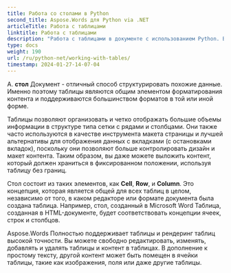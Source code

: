 ```yaml
---
title: Работа со столами в Python
second_title: Aspose.Words для Python via .NET
articleTitle: Работа с таблицами
linktitle: Работа с таблицами
description: "Работа с таблицами в документе с использованием Python. Введение в работу со столами и концепциями столовых узлов в Aspose.Words для Python."
type: docs
weight: 190
url: /ru/python-net/working-with-tables/
timestamp: 2024-01-27-14-07-04
---
```


А. **стол** Документ - отличный способ структурировать похожие данные. Именно поэтому таблицы являются общим элементом форматирования контента и поддерживаются большинством форматов в той или иной форме.

Таблицы позволяют организовать и четко отображать большие объемы информации в структуре типа сетки с рядами и столбцами. Они также часто используются в качестве инструмента макета страницы и лучшей альтернативы для отображения данных с вкладками (с остановками вкладок), поскольку они позволяют больше контролировать дизайн и макет контента. Таким образом, вы даже можете выложить контент, который должен храниться в фиксированном положении, используя таблицу без границ.

Стол состоит из таких элементов, как **Cell**, **Row**, и **Column**. Это концепция, которая является общей для всех таблиц в целом, независимо от того, в каком редакторе или формате документа была создана таблица. Например, стол, созданный в Microsoft Word Таблица, созданная в HTML-документе, будет соответствовать концепции ячеек, строк и столбцов.

Aspose.Words Полностью поддерживает таблицы и рендеринг таблиц высокой точности. Вы можете свободно редактировать, изменять, добавлять и удалять таблицы и контент в таблицах. В дополнение к простому тексту, другой контент может быть помещен в ячейки таблицы, такие как изображения, поля или даже другие таблицы.
